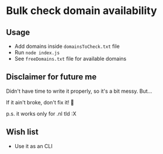 # Bulk check domain availability

## Usage
- Add domains inside `domainsToCheck.txt` file
- Run `node index.js`
- See `freeDomains.txt` file for available domains

## Disclaimer for future me
Didn't have time to write it properly, so it's a bit messy. But...

If it ain't broke, don't fix it! 🥲

p.s. it works only for .nl tld :X

## Wish list
- Use it as an CLI
